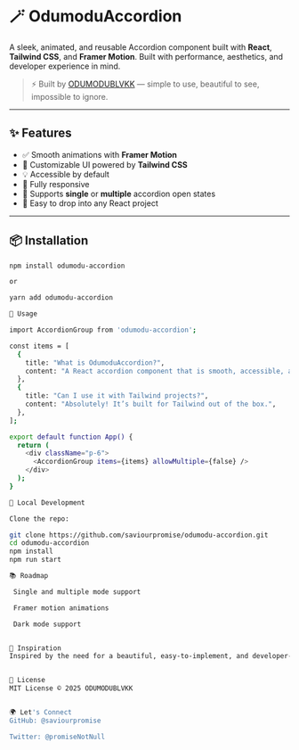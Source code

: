 # 🪄 OdumoduAccordion

A sleek, animated, and reusable Accordion component built with **React**, **Tailwind CSS**, and **Framer Motion**. Built with performance, aesthetics, and developer experience in mind.

> ⚡ Built by [ODUMODUBLVKK](https://github.com/saviourpromise) — simple to use, beautiful to see, impossible to ignore.

---

## ✨ Features

- ✅ Smooth animations with **Framer Motion**
- 🎨 Customizable UI powered by **Tailwind CSS**
- 💡 Accessible by default
- 📱 Fully responsive
- 🔁 Supports **single** or **multiple** accordion open states
- 🧱 Easy to drop into any React project

---

## 📦 Installation

```bash
npm install odumodu-accordion

or

yarn add odumodu-accordion

🚀 Usage

import AccordionGroup from 'odumodu-accordion';

const items = [
  {
    title: "What is OdumoduAccordion?",
    content: "A React accordion component that is smooth, accessible, and easy to use.",
  },
  {
    title: "Can I use it with Tailwind projects?",
    content: "Absolutely! It’s built for Tailwind out of the box.",
  },
];

export default function App() {
  return (
    <div className="p-6">
      <AccordionGroup items={items} allowMultiple={false} />
    </div>
  );
}

🧪 Local Development

Clone the repo:

git clone https://github.com/saviourpromise/odumodu-accordion.git
cd odumodu-accordion
npm install
npm run start

📚 Roadmap

 Single and multiple mode support

 Framer motion animations

 Dark mode support


🧠 Inspiration
Inspired by the need for a beautiful, easy-to-implement, and developer-first accordion solution in React projects with Tailwind.


📄 License
MIT License © 2025 ODUMODUBLVKK


🌍 Let's Connect
GitHub: @saviourpromise

Twitter: @promiseNotNull
